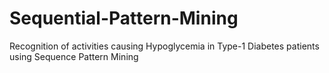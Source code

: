 # Sequential-Pattern-Mining
Recognition of activities causing Hypoglycemia in Type-1 Diabetes patients using Sequence Pattern Mining
